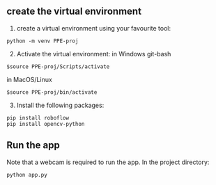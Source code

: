 ## create the virtual environment

1. create a virtual environment using your favourite tool:

```
python -m venv PPE-proj
```

2. Activate the virtual environment:
   in Windows git-bash

```
$source PPE-proj/Scripts/activate
```

in MacOS/Linux

```
$source PPE-proj/bin/activate
```

3. Install the following packages:

```
pip install roboflow
pip install opencv-python
```

## Run the app

Note that a webcam is required to run the app.
In the project directory:

```
python app.py
```
